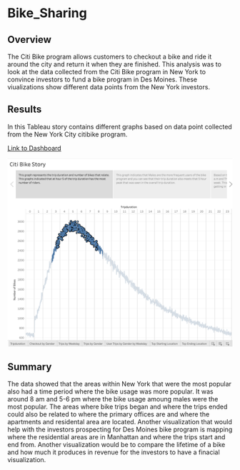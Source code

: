 # Bike_Sharing


## Overview
The Citi Bike program allows customers to checkout a bike and ride it around the city and return it when they are finished. This analysis was to look at the data collected from the Citi Bike program in New York to convince investors to fund a bike program in Des Moines. These viualizations show different data points from the New York investors.


## Results
In this Tableau story contains different graphs based on data point collected from the New York City citibike program.

[Link to Dashboard](https://public.tableau.com/profile/harishawn.ramrup#!/vizhome/CitiBikeAnalysis_16034992220820/CitiStory "Link to Dashboard")

![](images/SS1.png)

## Summary 

The data showed that the areas within New York that were the most popular also had a time period where the bike usage was more popular. It was around 8 am and 5-6 pm where the bike usage amoung males were the most popular. The areas where bike trips began and where the trips ended could also be related to where the primary offices are and where the apartments and residental area are located. Another visualization that would help with the investors prospecting for Des Moines bike program is mapping where the residential areas are in Manhattan and where the trips start and end from. Another visualization would be to compare the lifetime of a bike and how much it produces in revenue for the investors to have a finacial visualization. 
